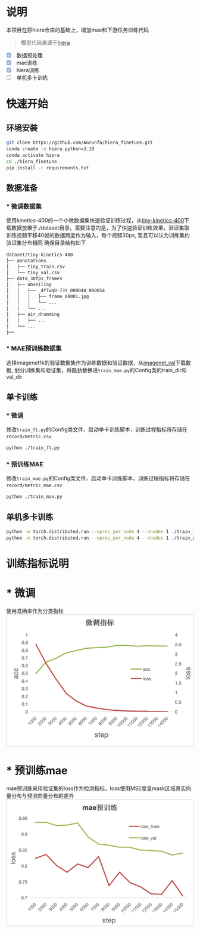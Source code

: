 # 说明
本项目在原hiera仓库的基础上，增加mae和下游任务训练代码
> 模型代码来源于[hiera](https://github.com/facebookresearch/hiera)
- [x] <input type="checkbox" disabled checked> 数据预处理
- [x] <input type="checkbox" disabled checked> mae训练
- [x] <input type="checkbox" disabled checked> hiera训练
- [ ] <input type="checkbox" disabled > 单机多卡训练

# 快速开始
## 环境安装
```bash
git clone https://github.com/Aorunfa/hiera_finetune.git
conda create -n hiera python=3.10
conda activate hiera
cd ./hiera_finetune
pip install -r requirements.txt
```

## 数据准备
### * 微调数据集
使用kinetics-400的一个小微数据集快速验证训练过程，从[tiny-kinetics-400](https://github.com/Tramac/tiny-kinetics-400)下载数据放置于./dataset目录。需要注意的是，为了快速验证训练效果，验证集取训练视频平移40帧的数据跨度作为输入，每个视频30ps, 暂且可以认为训练集约验证集分布相同
确保目录结构如下
```text
dataset/tiny-kinetics-400
├── annotations
│   ├── tiny_train.csv
│   └── tiny_val.csv
├── data_30fps_frames
│   ├── abseiling
│   │   ├── _4YTwq0-73Y_000044_000054
│   │   │   ├── frame_00001.jpg
│   │   │   └── ...
│   │   └── ...
│   ├── air_drumming
│   │   ├── ...
│   └── ...
├──
```
### * MAE预训练数据集
选择imagenet1k的验证数据集作为训练数据和验证数据，从[imagenet_val](https://modelscope.cn/datasets/tany0699/imagenet_val)下载数据, 划分训练集和验证集，将路劲替换进`train_mae.py`的Config类的train_dir和val_dir

## 单卡训练
### * 微调
修改`train_ft.py`的Config类文件，启动单卡训练脚本，训练过程指标将存储在`record/metric.csv`
```bash
python ./train_ft.py
```
### * 预训练MAE
修改`train_mae.py`的Config类文件，启动单卡训练脚本，训练过程指标将存储在`record/metric_mae.csv`
```bash
python ./train_mae.py
```

## 单机多卡训练
```bash
python -m torch.distributed.run --nproc_per_node 4 --nnodes 1 ./train_ft_dist.py
python -m torch.distributed.run --nproc_per_node 4 --nnodes 1 ./train_mae_dist.py
```

# 训练指标说明
# * 微调
使用准确率作为分类指标
![微调](doc/hiera_ft.png "微调指标")  

# * 预训练mae
mae预训练采用验证集的loss作为检测指标，loss使用MSE度量mask区域真实向量分布与预测向量分布的差异
![mae](doc/hiera_mae.png "mae指标")  






